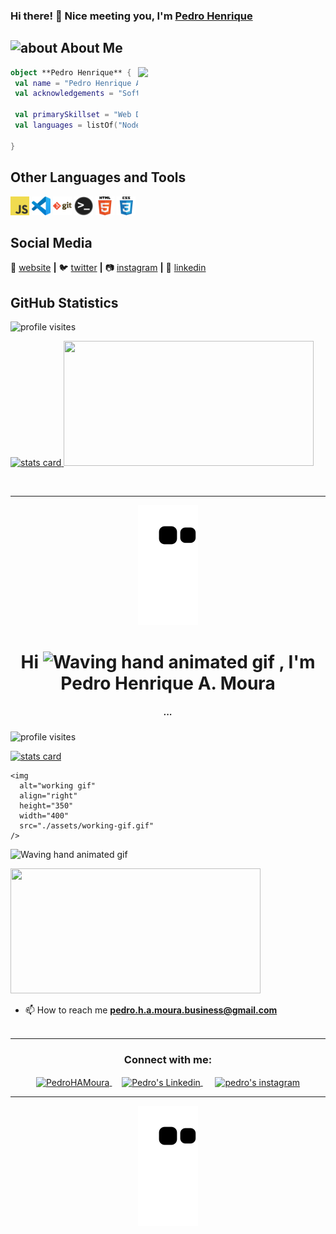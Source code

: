 ### Hi there! 👋 Nice meeting you, I'm [Pedro Henrique](https://pedro-meuportfolio.netlify.app)

## <img width="45" alt="about" src="https://raw.github.com/elizarov/elizarov/master/about.png"> About Me

<img align="right" width="300" src="https://i2.wp.com/allhtaccess.info/wp-content/uploads/2018/03/programming.gif?fit=1281%2C716&ssl=1" />

```kotlin
object **Pedro Henrique** {
 val name = "Pedro Henrique Alves Moura"
 val acknowledgements = "Software Development"
 
 val primarySkillset = "Web Development"
 val languages = listOf("Node.js", "GraphQL", "Vue.js", "SCSS") 

}
```

## **Other Languages and Tools**  

<code><img height="30" src="https://raw.githubusercontent.com/github/explore/80688e429a7d4ef2fca1e82350fe8e3517d3494d/topics/javascript/javascript.png"></code>
<code><img height="30" src="https://raw.githubusercontent.com/github/explore/80688e429a7d4ef2fca1e82350fe8e3517d3494d/topics/visual-studio-code/visual-studio-code.png"></code>
<code><img height="30" src="https://raw.githubusercontent.com/github/explore/80688e429a7d4ef2fca1e82350fe8e3517d3494d/topics/git/git.png"></code>
<code><img height="30" src="https://raw.githubusercontent.com/github/explore/80688e429a7d4ef2fca1e82350fe8e3517d3494d/topics/terminal/terminal.png"></code>
<code><img height="30" src="https://raw.githubusercontent.com/github/explore/80688e429a7d4ef2fca1e82350fe8e3517d3494d/topics/html/html.png"></code>
<code><img height="30" src="https://raw.githubusercontent.com/github/explore/80688e429a7d4ef2fca1e82350fe8e3517d3494d/topics/css/css.png"></code>


## Social Media

🏡 <a href="" >[website]</a>   **|** 
🐦 <a href="https://twitter.com/PedroHAMoura" >[twitter]</a>   **|**
📷 <a href="https://instagram.com/pedro.h.a.moura" >[instagram]</a>   **|** 
👔 <a href="https://www.linkedin.com/in/pedro-h-a-moura/" >[linkedin]</a>


## **GitHub Statistics**
<p align="left"> 
  <img 
    src="https://komarev.com/ghpvc/?username=pedrohamoura-git&label=Profile%20views&color=FD418D&style=flat" 
    alt="profile visites" 
  /> 
</p>

<a align="center" href="https://github.com/pedrohamoura-git">
  <img
    alt= "stats card"
    height="200px" 
    width="400" 
    src="https://github-readme-streak-stats.herokuapp.com/?user=pedrohamoura-git&theme=radical"
  />
</a>

<a align="center" href="https://github.com/pedrohamoura-git">
  <img
    height="200px"
    width="400"
    src="https://github-readme-stats.vercel.app/api?username=pedrohamoura-git&count_private=true&theme=radical&show_icons=true" 
  />
</a>

<a href="https://github.com/Gurupreet">
</a>

[website]: https://codedev.ga/
[twitter]: https://twitter.com/PedroHAMoura
[instagram]: https://www.instagram.com/SEUINSTAGRAM/
[linkedin]: https://www.linkedin.com/in/SEULINKEDIN/
<br>


<hr>

<p align="center">
  <img
    src="https://github.com/pedrohamoura-Git/pedrohamoura-Git/raw/output/github-contribution-grid-snake.svg"
    alt="snake"
  />
</p>


<h1 align="center">
  Hi 
  <img 
    src="https://raw.githubusercontent.com/nixin72/nixin72/master/wave.gif" 
    alt="Waving hand animated gif"
    height="45"
    width="45" 
  />
  , I'm Pedro Henrique A. Moura
</h1>

<h5 align="center">...</h5>

<p align="left"> 
  <img 
    src="https://komarev.com/ghpvc/?username=pedrohamoura-git&label=Profile%20views&color=FD418D&style=flat" 
    alt="profile visites" 
  /> 
</p>

<p>
  <a align="center" href="https://github.com/pedrohamoura-git">
    <img
      alt= "stats card"
      height="200px" 
      width="400" 
      src="https://github-readme-streak-stats.herokuapp.com/?user=pedrohamoura-git&theme=radical"
    />
  </a>
  
    <img
      alt="working gif"
      align="right"
      height="350"
      width="400"
      src="./assets/working-gif.gif" 
    /> 
</p>

  <img 
    src="https://giphy.com/embed/f3iwJFOVOwuy7K6FFw" 
    alt="Waving hand animated gif"
    height="45"
    width="45" 
  />
    

<img
  height="200px"
  width="400"
  src="https://github-readme-stats.vercel.app/api?username=pedrohamoura-git&count_private=true&theme=radical&show_icons=true" 
/>

<!-- <p align="left"> <a href="https://twitter.com/pedrohamour4" target="blank"><img src="https://img.shields.io/twitter/follow/PedroHAMoura?logo=twitter&color=FD418D&style=for-the-badge" alt="PedroHAMoura" /></a> </p> -->

- 📫 How to reach me **pedro.h.a.moura.business@gmail.com**
<br><br>
<hr>

<h3 align="center">Connect with me:</h3>

<p align="center">
  <a
    href="https://twitter.com/PedroHAMoura"
    target="blank"
  >
    <img
      align="center"
      src="https://img.icons8.com/cute-clipart/64/000000/twitter.png"
      alt="PedroHAMoura"
      height="50"
      width="50" />
  </a> &nbsp;&nbsp;&nbsp;
  <a
    href="https://www.linkedin.com/in/pedro-h-a-moura/"
    target="blank"
  >
    <img
      align="center"
      src="https://img.icons8.com/cute-clipart/64/000000/linkedin.png"
      alt="Pedro's Linkedin"
      height="50"
      width="50" />
  </a>&nbsp;&nbsp;&nbsp;&nbsp;
  <a
    href="https://instagram.com/pedro.h.a.moura"
    target="blank"
  >
    <img
      align="center"
      src="https://img.icons8.com/cute-clipart/64/000000/instagram-new.png"
      alt="pedro's instagram"
      height="50"
      width="50" />
  </a>
</p>

<hr>

<p align="center">
  <img
    src="https://github.com/pedrohamoura-Git/pedrohamoura-Git/raw/output/github-contribution-grid-snake.svg"
    alt="snake"
  />
</p>
